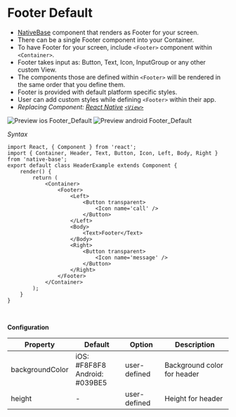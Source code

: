 # Footer Default
* [NativeBase](https://nativebase.io/) component that renders as Footer for your screen.
* There can be a single Footer component into your Container.
* To have Footer for your screen, include <code>&lt;Footer></code> component within <code>&lt;Container></code>.
* Footer takes input as: Button, Text, Icon, InputGroup or any other custom View.
* The components those are defined within <code>&lt;Footer></code> will be rendered in the same order that you define them.
* Footer is provided with default platform specific styles.
* User can add custom styles while defining <code>&lt;Footer></code> within their app.
* *Replacing Component:
  [React Native](https://facebook.github.io/react-native/)
  [<code>&lt;View></code>](https://facebook.github.io/react-native/docs/view.html)*

![Preview ios Footer_Default](https://docs.nativebase.io/docs/assets/ios/components/footer.png)
![Preview android Footer_Default](https://docs.nativebase.io/docs/assets/android/components/footer.png)

*Syntax*

<pre><code class="language-jsx">import React, { Component } from 'react';
import { Container, Header, Text, Button, Icon, Left, Body, Right } from 'native-base';
export default class HeaderExample extends Component {
    render() {
        return (
            &lt;Container>
                &lt;Footer>
                    &lt;Left>
                        &lt;Button transparent>
                            &lt;Icon name='call' />
                        &lt;/Button>
                    &lt;/Left>
                    &lt;Body>
                        &lt;Text>Footer&lt;/Text>
                    &lt;/Body>
                    &lt;Right>
                        &lt;Button transparent>
                            &lt;Icon name='message' />
                        &lt;/Button>
                    &lt;/Right>
                &lt;/Footer>
            &lt;/Container>
        );
    }
}</code></pre><br />


**Configuration**<br />
    <table class = "table table-bordered">
        <thead>
            <tr>
                <th>Property</th>
                <th>Default</th>
                <th>Option</th>
                <th>Description</th>
            </tr>
        </thead>
        <tbody>
            <tr>
                <td>backgroundColor</td>
                <td>
                    iOS: #F8F8F8<br />
                    Android: #039BE5
                </td>
                <td>user-defined</td>
                <td>Background color for header</td>
            </tr>
            <tr>
                <td>height</td>
                <td> - </td>
                <td>user-defined</td>
                <td>Height for header</td>
            </tr>
        </tbody>
    </table><br />

